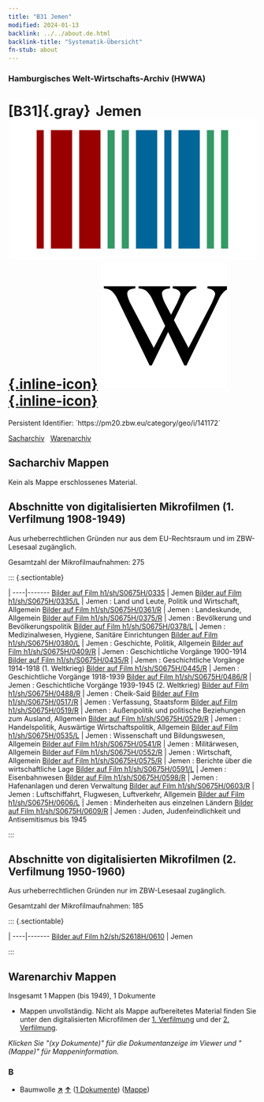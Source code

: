```yaml
---
title: "B31 Jemen"
modified: 2024-01-13
backlink: ../../about.de.html
backlink-title: "Systematik-Übersicht"
fn-stub: about
---
```


### Hamburgisches Welt-Wirtschafts-Archiv (HWWA)

# [B31]{.gray}&#8201; Jemen &#160; [![Wikidata](/images/Wikidata-logo.svg "Wikidata"){.inline-icon}](http://www.wikidata.org/entity/Q805) [![Wikipedia](/images/Wikipedia-W.svg "Wikipedia"){.inline-icon}](https://de.wikipedia.org/wiki/Jemen)

<div class="hint">Persistent Identifier: `https://pm20.zbw.eu/category/geo/i/141172`</div>




[Sacharchiv](#sacharchiv-mappen) &#160; [Warenarchiv](#warenarchiv-mappen)





## Sacharchiv Mappen








Kein als Mappe erschlossenes Material.



<a id="filmsections" />

## Abschnitte von digitalisierten Mikrofilmen (1. Verfilmung 1908-1949)

<p>Aus urheberrechtlichen Gründen nur aus dem EU-Rechtsraum und im ZBW-Lesesaal zugänglich.</p>


<p>Gesamtzahl der Mikrofilmaufnahmen: 275</p>





::: {.sectiontable}

 | 
----|-------
<a class="btn" href="https://pm20.zbw.eu/film/h1/sh/S0675H/0335" rel="nofollow">Bilder auf Film h1/sh/S0675H/0335</a> | Jemen
<a class="btn" href="https://pm20.zbw.eu/film/h1/sh/S0675H/0335/L" rel="nofollow">Bilder auf Film h1/sh/S0675H/0335/L</a> | Jemen : Land und Leute, Politik und Wirtschaft, Allgemein
<a class="btn" href="https://pm20.zbw.eu/film/h1/sh/S0675H/0361/R" rel="nofollow">Bilder auf Film h1/sh/S0675H/0361/R</a> | Jemen : Landeskunde, Allgemein
<a class="btn" href="https://pm20.zbw.eu/film/h1/sh/S0675H/0375/R" rel="nofollow">Bilder auf Film h1/sh/S0675H/0375/R</a> | Jemen : Bevölkerung und Bevölkerungspolitik
<a class="btn" href="https://pm20.zbw.eu/film/h1/sh/S0675H/0378/L" rel="nofollow">Bilder auf Film h1/sh/S0675H/0378/L</a> | Jemen : Medizinalwesen, Hygiene, Sanitäre Einrichtungen
<a class="btn" href="https://pm20.zbw.eu/film/h1/sh/S0675H/0380/L" rel="nofollow">Bilder auf Film h1/sh/S0675H/0380/L</a> | Jemen : Geschichte, Politik, Allgemein
<a class="btn" href="https://pm20.zbw.eu/film/h1/sh/S0675H/0409/R" rel="nofollow">Bilder auf Film h1/sh/S0675H/0409/R</a> | Jemen : Geschichtliche Vorgänge 1900-1914
<a class="btn" href="https://pm20.zbw.eu/film/h1/sh/S0675H/0435/R" rel="nofollow">Bilder auf Film h1/sh/S0675H/0435/R</a> | Jemen : Geschichtliche Vorgänge 1914-1918 (1. Weltkrieg)
<a class="btn" href="https://pm20.zbw.eu/film/h1/sh/S0675H/0445/R" rel="nofollow">Bilder auf Film h1/sh/S0675H/0445/R</a> | Jemen : Geschichtliche Vorgänge 1918-1939
<a class="btn" href="https://pm20.zbw.eu/film/h1/sh/S0675H/0486/R" rel="nofollow">Bilder auf Film h1/sh/S0675H/0486/R</a> | Jemen : Geschichtliche Vorgänge 1939-1945 (2. Weltkrieg)
<a class="btn" href="https://pm20.zbw.eu/film/h1/sh/S0675H/0488/R" rel="nofollow">Bilder auf Film h1/sh/S0675H/0488/R</a> | Jemen : Cheik-Said
<a class="btn" href="https://pm20.zbw.eu/film/h1/sh/S0675H/0517/R" rel="nofollow">Bilder auf Film h1/sh/S0675H/0517/R</a> | Jemen : Verfassung, Staatsform
<a class="btn" href="https://pm20.zbw.eu/film/h1/sh/S0675H/0519/R" rel="nofollow">Bilder auf Film h1/sh/S0675H/0519/R</a> | Jemen : Außenpolitik und politische Beziehungen zum Ausland, Allgemein
<a class="btn" href="https://pm20.zbw.eu/film/h1/sh/S0675H/0529/R" rel="nofollow">Bilder auf Film h1/sh/S0675H/0529/R</a> | Jemen : Handelspolitik, Auswärtige Wirtschaftspolitik, Allgemein
<a class="btn" href="https://pm20.zbw.eu/film/h1/sh/S0675H/0535/L" rel="nofollow">Bilder auf Film h1/sh/S0675H/0535/L</a> | Jemen : Wissenschaft und Bildungswesen, Allgemein
<a class="btn" href="https://pm20.zbw.eu/film/h1/sh/S0675H/0541/R" rel="nofollow">Bilder auf Film h1/sh/S0675H/0541/R</a> | Jemen : Militärwesen, Allgemein
<a class="btn" href="https://pm20.zbw.eu/film/h1/sh/S0675H/0552/R" rel="nofollow">Bilder auf Film h1/sh/S0675H/0552/R</a> | Jemen : Wirtschaft, Allgemein
<a class="btn" href="https://pm20.zbw.eu/film/h1/sh/S0675H/0575/R" rel="nofollow">Bilder auf Film h1/sh/S0675H/0575/R</a> | Jemen : Berichte über die wirtschaftliche Lage
<a class="btn" href="https://pm20.zbw.eu/film/h1/sh/S0675H/0591/L" rel="nofollow">Bilder auf Film h1/sh/S0675H/0591/L</a> | Jemen : Eisenbahnwesen
<a class="btn" href="https://pm20.zbw.eu/film/h1/sh/S0675H/0598/R" rel="nofollow">Bilder auf Film h1/sh/S0675H/0598/R</a> | Jemen : Hafenanlagen und deren Verwaltung
<a class="btn" href="https://pm20.zbw.eu/film/h1/sh/S0675H/0603/R" rel="nofollow">Bilder auf Film h1/sh/S0675H/0603/R</a> | Jemen : Luftschiffahrt, Flugwesen, Luftverkehr, Allgemein
<a class="btn" href="https://pm20.zbw.eu/film/h1/sh/S0675H/0606/L" rel="nofollow">Bilder auf Film h1/sh/S0675H/0606/L</a> | Jemen : Minderheiten aus einzelnen Ländern
<a class="btn" href="https://pm20.zbw.eu/film/h1/sh/S0675H/0609/R" rel="nofollow">Bilder auf Film h1/sh/S0675H/0609/R</a> | Jemen : Juden, Judenfeindlichkeit und Antisemitismus bis 1945


:::




## Abschnitte von digitalisierten Mikrofilmen (2. Verfilmung 1950-1960)

<p>Aus urheberrechtlichen Gründen nur im ZBW-Lesesaal zugänglich.</p>


<p>Gesamtzahl der Mikrofilmaufnahmen: 185</p>





::: {.sectiontable}

 | 
----|-------
<a class="btn" href="https://pm20.zbw.eu/film/h2/sh/S2618H/0610" rel="nofollow">Bilder auf Film h2/sh/S2618H/0610</a> | Jemen


:::














## Warenarchiv Mappen










Insgesamt 1 Mappen (bis 1949), 1 Dokumente
- Mappen unvollständig.  Nicht als Mappe aufbereitetes Material finden Sie
unter den digitalisierten Microfilmen der [1. Verfilmung](/film/h1_wa.de.html)
und der [2. Verfilmung](/film/h2_wa.de.html).

_Klicken Sie "(xy Dokumente)" für die Dokumentanzeige im Viewer und "(Mappe)" für Mappeninformation._




### B

- Baumwolle [**&nearr;**](../../../ware/i/142089/about.de.html "Baumwolle (XXX in der ganzen Welt)") [**&uarr;**](../../../ware/about.de.html#PLW04-Bw "Warensystematik") (<a href="https://pm20.zbw.eu/iiifview/folder/wa/142089,141172" title="über: Baumwolle : Jemen" target="_blank">1 Dokumente</a>) ([Mappe](../../../../folder/wa/1420xx/142089/1411xx/141172/about.de.html))




